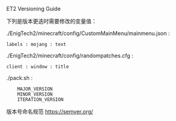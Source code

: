 ET2 Versioning Guide

下列是版本更迭时需要修改的变量值：

./EnigTech2/minecraft/config/CustomMainMenu/mainmenu.json : 

```
labels : mojang : text
```

./EnigTech2/minecraft/config/randompatches.cfg : 

```
client : window : title
```

./pack.sh :

```
    MAJOR_VERSION
    MINOR_VERSION
    ITERATION_VERSION
```

版本号命名规范 https://semver.org/